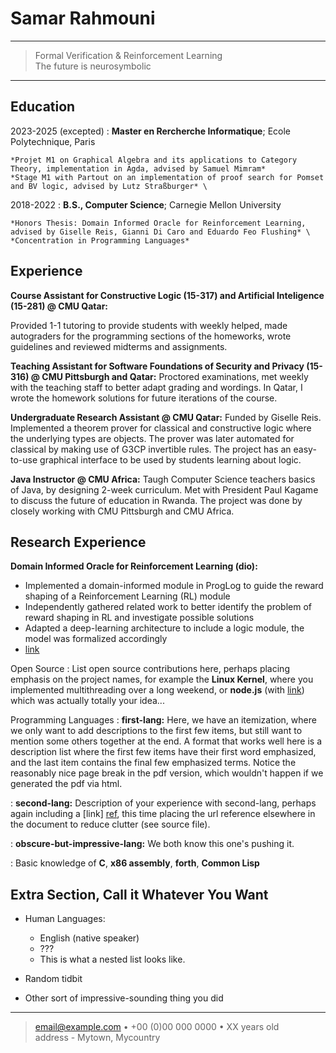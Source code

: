 Samar Rahmouni
============

----

>  Formal Verification & Reinforcement Learning \
>  The future is neurosymbolic

----

Education
---------

2023-2025 (excepted)
:   **Master en Rercherche Informatique**; Ecole Polytechnique, Paris

    *Projet M1 on Graphical Algebra and its applications to Category Theory, implementation in Agda, advised by Samuel Mimram*
    *Stage M1 with Partout on an implementation of proof search for Pomset and BV logic, advised by Lutz Straßburger* \ 

2018-2022
:   **B.S., Computer Science**; Carnegie Mellon University

    *Honors Thesis: Domain Informed Oracle for Reinforcement Learning, advised by Giselle Reis, Gianni Di Caro and Eduardo Feo Flushing* \ 
    *Concentration in Programming Languages*


Experience
----------

**Course Assistant for Constructive Logic (15-317) and Artificial Inteligence (15-281) @ CMU Qatar:**

Provided 1-1 tutoring to provide students with weekly helped, made autograders for the programming sections of the homeworks, wrote guidelines and reviewed midterms and assignments. 

**Teaching Assistant for Software Foundations of Security and Privacy (15-316) @ CMU Pittsburgh and Qatar:**
Proctored examinations, met weekly with the teaching staff to better adapt grading and wordings. In Qatar, I wrote the homework solutions for future iterations of the course.


**Undergraduate Research Assistant @ CMU Qatar:**
Funded by Giselle Reis. 
Implemented a theorem prover for classical and constructive logic where the underlying types are objects. The prover was later automated for classical by making use of G3CP invertible rules. The project has an easy-to-use graphical interface to be used by students learning about logic. 

**Java Instructor @ CMU Africa:**
Taugh Computer Science teachers basics of Java, by designing 2-week curriculum. Met with President Paul Kagame to discuss the future of education in Rwanda. The project was done by closely working with CMU Pittsburgh and CMU Africa. 


Research Experience
--------------------

**Domain Informed Oracle for Reinforcement Learning (dio):**
* Implemented a domain-informed module in ProgLog to guide the reward shaping of a Reinforcement Learning (RL) module 
* Independently gathered related work to better identify the problem of reward shaping in RL and investigate possible solutions
* Adapted a deep-learning architecture to include a logic module, the model was formalized accordingly 
* [link](main.pdf) 

Open Source
:   List open source contributions here, perhaps placing emphasis on
    the project names, for example the **Linux Kernel**, where you
    implemented multithreading over a long weekend, or **node.js**
    (with [link](http://nodejs.org)) which was actually totally
    your idea...

Programming Languages
:   **first-lang:** Here, we have an itemization, where we only want
    to add descriptions to the first few items, but still want to
    mention some others together at the end. A format that works well
    here is a description list where the first few items have their
    first word emphasized, and the last item contains the final few
    emphasized terms. Notice the reasonably nice page break in the pdf
    version, which wouldn't happen if we generated the pdf via html.

:   **second-lang:** Description of your experience with second-lang,
    perhaps again including a [link] [ref], this time placing the url
    reference elsewhere in the document to reduce clutter (see source
    file). 

:   **obscure-but-impressive-lang:** We both know this one's pushing
    it.

:   Basic knowledge of **C**, **x86 assembly**, **forth**, **Common Lisp**

[ref]: https://github.com/githubuser/superlongprojectname

Extra Section, Call it Whatever You Want
----------------------------------------

* Human Languages:

     * English (native speaker)
     * ???
     * This is what a nested list looks like.

* Random tidbit

* Other sort of impressive-sounding thing you did

----

> <email@example.com> • +00 (0)00 000 0000 • XX years old\
> address - Mytown, Mycountry
